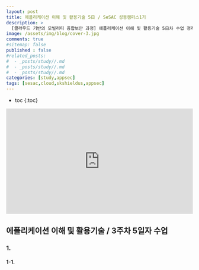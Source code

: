 ```yaml
---
layout: post
title: 에플리케이션 이해 및 활용기술 5日 / SeSAC 성동캠퍼스1기
description: >
  [클라우드 기반의 모빌리티 융합보안 과정] 에플리케이션 이해 및 활용기술 5日차 수업 정리한 내용입니다. 지난 시간에 이은 frida 심화 과정입니다. 그리고 네트워크와 패킷에 대해 알아보겠습니다.
image: /assets/img/blog/cover-3.jpg
comments: true
#sitemap: false
published : false
#related_posts:
#  - _posts/study//.md
#  - _posts/study//.md
#  - _posts/study//.md
categories: [study,appsec]
tags: [sesac,cloud,skshieldus,appsec]
---
```

* toc
{:toc}

<style>.embed-container { position: relative; padding-bottom: 56.25%; height: 0; overflow: hidden; max-width: 100%; } .embed-container iframe, .embed-container object, .embed-container embed { position: absolute; top: 0; left: 0; width: 100%; height: 100%; }</style><div class='embed-container'><iframe src='https://www.youtube.com/embed/uvb-1wjAtk4' frameborder='0' allowfullscreen></iframe></div>

## 에플리케이션 이해 및 활용기술 / 3주차 5일자 수업

### 1. 

#### 1-1. 